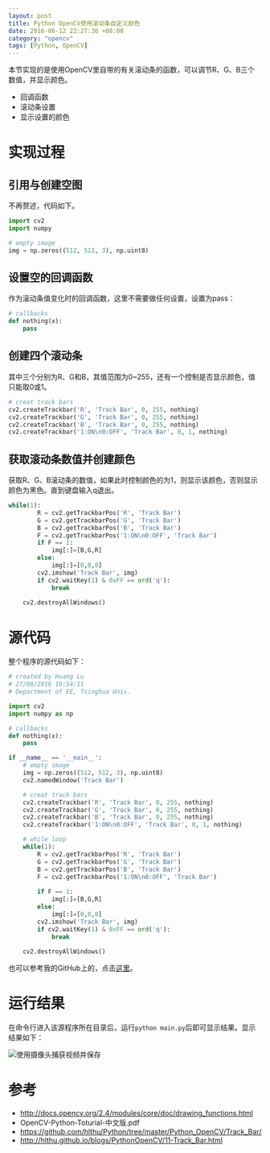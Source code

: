 ```yaml
---
layout: post
title: Python OpenCV使用滚动条自定义颜色
date: 2016-06-12 22:27:30 +08:00
category: "opencv"
tags: [Python, OpenCV]
---
```




本节实现的是使用OpenCV里自带的有关滚动条的函数，可以调节R、G、B三个数值，并显示颜色。

- 回调函数
- 滚动条设置
- 显示设置的颜色


# 实现过程

## 引用与创建空图
不再赘述，代码如下。

``` python
import cv2  
import numpy

# empty image
img = np.zeros((512, 512, 3), np.uint8)
```

## 设置空的回调函数
作为滚动条值变化时的回调函数，这里不需要做任何设置，设置为pass：

```python
# callbacks
def nothing(x):
	pass
```

## 创建四个滚动条
其中三个分别为R、G和B，其值范围为0~255，还有一个控制是否显示颜色，值只能取0或1。

```python
# creat track bars
cv2.createTrackbar('R', 'Track Bar', 0, 255, nothing)
cv2.createTrackbar('G', 'Track Bar', 0, 255, nothing)
cv2.createTrackbar('B', 'Track Bar', 0, 255, nothing)
cv2.createTrackbar('1:ON\n0:OFF', 'Track Bar', 0, 1, nothing)
```

## 获取滚动条数值并创建颜色
获取R、G、B滚动条的数值，如果此时控制颜色的为1，则显示该颜色，否则显示颜色为黑色。直到键盘输入q退出。

```python
while(1):
		R = cv2.getTrackbarPos('R', 'Track Bar')
		G = cv2.getTrackbarPos('G', 'Track Bar')
		B = cv2.getTrackbarPos('B', 'Track Bar')
		F = cv2.getTrackbarPos('1:ON\n0:OFF', 'Track Bar')		
		if F == 1:
			img[:]=[B,G,R]
		else:
			img[:]=[0,0,0]
		cv2.imshow('Track Bar', img)
		if cv2.waitKey(1) & 0xFF == ord('q'):
			break
	
	cv2.destroyAllWindows()
```


# 源代码
整个程序的源代码如下：

```python
# created by Huang Lu
# 27/08/2016 19:54:11   
# Department of EE, Tsinghua Univ.

import cv2
import numpy as np

# callbacks
def nothing(x):
	pass

if __name__ == '__main__':
	# empty image
	img = np.zeros((512, 512, 3), np.uint8)
	cv2.namedWindow('Track Bar')

	# creat track bars
	cv2.createTrackbar('R', 'Track Bar', 0, 255, nothing)
	cv2.createTrackbar('G', 'Track Bar', 0, 255, nothing)
	cv2.createTrackbar('B', 'Track Bar', 0, 255, nothing)
	cv2.createTrackbar('1:ON\n0:OFF', 'Track Bar', 0, 1, nothing)

	# while loop
	while(1):
		R = cv2.getTrackbarPos('R', 'Track Bar')
		G = cv2.getTrackbarPos('G', 'Track Bar')
		B = cv2.getTrackbarPos('B', 'Track Bar')
		F = cv2.getTrackbarPos('1:ON\n0:OFF', 'Track Bar')
		
		if F == 1:
			img[:]=[B,G,R]
		else:
			img[:]=[0,0,0]
		cv2.imshow('Track Bar', img)
		if cv2.waitKey(1) & 0xFF == ord('q'):
			break
	
	cv2.destroyAllWindows()
```
也可以参考我的GitHub上的，点击[这里](https://github.com/hlthu/Python/tree/master/Python_OpenCV/Track_Bar/)。

# 运行结果
在命令行进入该源程序所在目录后，运行`python main.py`后即可显示结果。显示结果如下：

![使用摄像头捕获视频并保存](https://raw.githubusercontent.com/hlthu/Python-OpenCV-Learn/master/Track_Bar/Screenshot.png)


# 参考
- http://docs.opencv.org/2.4/modules/core/doc/drawing_functions.html
- OpenCV-Python-Toturial-中文版.pdf
- https://github.com/hlthu/Python/tree/master/Python_OpenCV/Track_Bar/
- http://hlthu.github.io/blogs/PythonOpenCV/11-Track_Bar.html